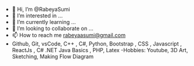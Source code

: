 - 👋 Hi, I’m @RabeyaSumi
- 👀 I’m interested in ...
- 🌱 I’m currently learning ...
- 💞️ I’m looking to collaborate on ...
- 📫 How to reach me rabeyaasumi@gmail.com
- Github, Git, vsCode, C++ , C#, Python, Bootstrap , CSS , Javascript , ReactJs , C# .NET
    Java Basics ,   PHP, Latex
-Hobbies: Youtube, 3D Art, Sketching, Making Flow Diagram


<!---
RabeyaSumi/RabeyaSumi is a ✨ special ✨ repository because its `README.md` (this file) appears on your GitHub profile.
You can click the Preview link to take a look at your changes.
--->
